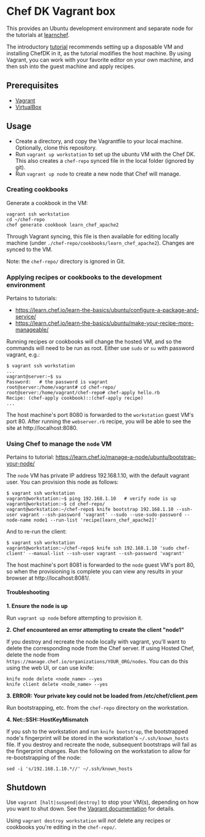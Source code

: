 # Chef DK Vagrant box

This provides an Ubuntu development environment and separate node
for the tutorials at [learnchef](https://learn.chef.io).

The introductory [tutorial](https://learn.chef.io/)
recommends setting up a disposable VM and installing ChefDK in it, as
the tutorial modifies the host machine.  By using Vagrant, you can
work with your favorite editor on your own machine, and then ssh into
the guest machine and apply recipes.

## Prerequisites

* [Vagrant](http://vagrantup.com/downloads)
* [VirtualBox](https://www.virtualbox.org/)

## Usage

* Create a directory, and copy the Vagrantfile to your local machine.
  Optionally, clone this repository.
* Run `vagrant up workstation` to set up the ubuntu VM with the Chef
  DK.  This also creates a `chef-repo` synced file in the local folder
  (ignored by git).
* Run `vagrant up node` to create a new node that Chef will manage.

### Creating cookbooks

Generate a cookbook in the VM:

    vagrant ssh workstation
    cd ~/chef-repo
    chef generate cookbook learn_chef_apache2

Through Vagrant syncing, this file is then available for editing
locally machine (under `./chef-repo/cookbooks/learn_chef_apache2`).
Changes are synced to the VM.

Note: the `chef-repo/` directory is ignored in Git.

### Applying recipes or cookbooks to the development environment

Pertains to tutorials:

* https://learn.chef.io/learn-the-basics/ubuntu/configure-a-package-and-service/
* https://learn.chef.io/learn-the-basics/ubuntu/make-your-recipe-more-manageable/

Running recipes or cookbooks will change the hosted VM, and so the
commands will need to be run as root.  Either use `sudo` or `su` with
password vagrant, e.g.:

    $ vagrant ssh workstation
    ...
    vagrant@server:~$ su
    Password:   # the password is vagrant
    root@server:/home/vagrant# cd chef-repo/
    root@server:/home/vagrant/chef-repo# chef-apply hello.rb
    Recipe: (chef-apply cookbook)::(chef-apply recipe)
    ...

The host machine's port 8080 is forwarded to the `workstation` guest
VM's port 80.  After running the `webserver.rb` recipe, you will be
able to see the site at http://localhost:8080.

### Using Chef to manage the `node` VM

Pertains to tutorial: https://learn.chef.io/manage-a-node/ubuntu/bootstrap-your-node/

The `node` VM has private IP address 192.168.1.10, with the default
vagrant user.  You can provision this node as follows:

    $ vagrant ssh workstation
    vagrant@workstation:~$ ping 192.168.1.10   # verify node is up
    vagrant@workstation:~$ cd chef-repo/
    vagrant@workstation:~/chef-repo$ knife bootstrap 192.168.1.10 --ssh-user vagrant --ssh-password 'vagrant' --sudo --use-sudo-password --node-name node1 --run-list 'recipe[learn_chef_apache2]'

And to re-run the client:

    $ vagrant ssh workstation
    vagrant@workstation:~/chef-repo$ knife ssh 192.168.1.10 'sudo chef-client' --manual-list --ssh-user vagrant --ssh-password 'vagrant'

The host machine's port 8081 is forwarded to the `node` guest VM's
port 80, so when the provisioning is complete you can view any results
in your browser at http://localhost:8081/.

#### Troubleshooting

**1. Ensure the node is up**

Run `vagrant up node` before attempting to provision it.

**2. Chef encountered an error attempting to create the client "node1"**

If you destroy and recreate the node locally with vagrant, you'll want
to delete the corresponding node from the Chef server.  If using
Hosted Chef, delete the node from
`https://manage.chef.io/organizations/YOUR_ORG/nodes`.  You can do
this using the web UI, or can use knife:

    knife node delete <node_name> --yes
    knife client delete <node_name> --yes

**3. ERROR: Your private key could not be loaded from /etc/chef/client.pem**

Run bootstrapping, etc. from the `chef-repo` directory on the workstation.

**4. Net::SSH::HostKeyMismatch**

If you ssh to the workstation and run `knife bootstrap`, the
bootstrapped node's fingerprint will be stored in the workstation's
`~/.ssh/known_hosts` file.  If you destroy and recreate the node,
subsequent bootstraps will fail as the fingerprint changes.  Run the
following on the workstation to allow for re-bootstrapping of the
node:

    sed -i 's/192.168.1.10.*//' ~/.ssh/known_hosts


## Shutdown

Use `vagrant [halt|suspend|destroy]` to stop your VM(s), depending on
how you want to shut down.  See the [Vagrant
documentation](https://docs.vagrantup.com/v2/getting-started/teardown.html)
for details.

Using `vagrant destroy workstation` will *not* delete any recipes or
cookbooks you're editing in the `chef-repo/`.
